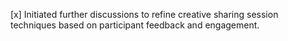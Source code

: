 [x] Initiated further discussions to refine creative sharing session techniques based on participant feedback and engagement.